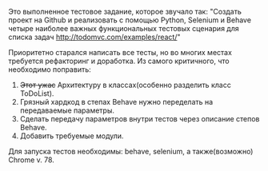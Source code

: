 Это выполненное тестовое задание, которое звучало так: "Создать проект на Github и реализовать с помощью Python, Selenium и Behave четыре наиболее важных функциональных тестовых сценария для списка задач http://todomvc.com/examples/react/"

Приоритетно старался написать все тесты, но во многих местах требуется рефакторинг и доработка. Из самого критичного, что необходимо поправить:
1) ~~Этот ужас~~ Архитектуру в классах(особенно разделить класс ToDoList).
2) Грязный хардкод в степах Behave нужно переделать на передаваемые параметры.
3) Сделать передачу параметров внутри тестов через описание степов Behave.
4) Добавить требуемые модули.

Для запуска тестов необходимы: behave, selenium, а также(возможно) Chrome v. 78.